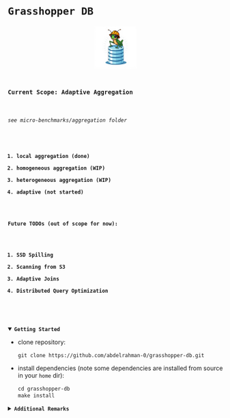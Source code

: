 <h1><code><b>Grasshopper DB</b></code></h1>

<p align="center">
<img src="logos/wip4.jpg" alt="grasshopper-db" width="20%"/>
<code>
<b>
<h3>Current Scope: Adaptive Aggregation</h3>
<h6>see micro-benchmarks/aggregation folder</h6>
<ol>
<li>local aggregation (done)</li>
<li>homogeneous aggregation (WIP)</li>
<li>heterogeneous aggregation (WIP)</li>
<li>adaptive (not started)</li>
</ol>
<h4>Future TODOs (out of scope for now):</h4>
<ol>
<li>SSD Spilling</li>
<li>Scanning from S3</li>
<li>Adaptive Joins</li>
<li>Distributed Query Optimization</li>
</ol>
</b>
</code>
</p>
<details open>
<summary><code><b>Getting Started</b></code></summary>
<ul>
<li>
clone repository:

```shell
git clone https://github.com/abdelrahman-0/grasshopper-db.git
```
</li>

<li>
install dependencies (note some dependencies are installed from source in your <code>home</code> dir):

```shell
cd grasshopper-db
make install
```
</li>
</ul>
</details>

<details>
<summary><code><b>Additional Remarks</b></code></summary>
startup TODO:

Check if deps were installed correctly on your EC2 instance
```bash
cat /var/log/cloud-init-output.log
```

set `/proc/sys/net/core/rmem_max` to be large enough (e.g. 1<<28)
set `/proc/sys/net/core/wmem_max` to be large enough (e.g. 1<<28)\
echo 1 | sudo tee /proc/sys/kernel/sched_schedstats

- update option for compiling with:

`-stdlib=libc++` for forward-layout `std::tuple`s

`-stdlib=stdlibc++` for backward-layout `std::tuple`s

use `--no-pin` with `LIKWID` target

</details>
